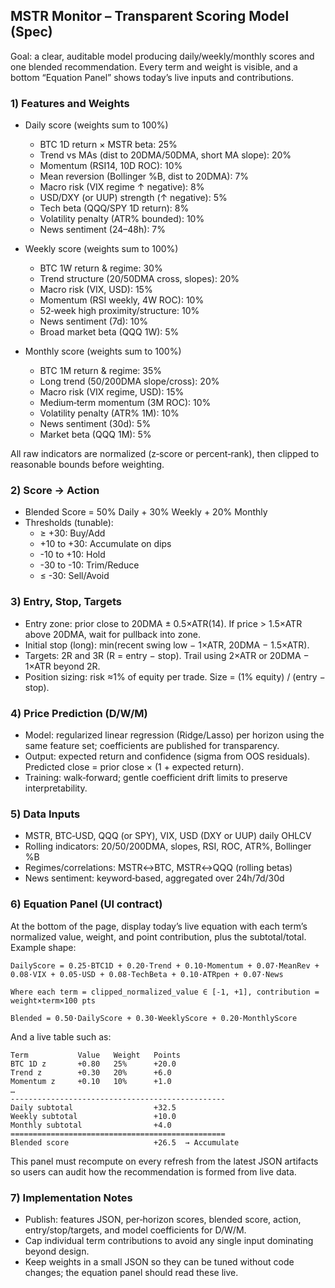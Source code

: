 ## MSTR Monitor – Transparent Scoring Model (Spec)

Goal: a clear, auditable model producing daily/weekly/monthly scores and one blended recommendation. Every term and weight is visible, and a bottom “Equation Panel” shows today’s live inputs and contributions.

### 1) Features and Weights

- Daily score (weights sum to 100%)
  - BTC 1D return × MSTR beta: 25%
  - Trend vs MAs (dist to 20DMA/50DMA, short MA slope): 20%
  - Momentum (RSI14, 10D ROC): 10%
  - Mean reversion (Bollinger %B, dist to 20DMA): 7%
  - Macro risk (VIX regime ↑ negative): 8%
  - USD/DXY (or UUP) strength (↑ negative): 5%
  - Tech beta (QQQ/SPY 1D return): 8%
  - Volatility penalty (ATR% bounded): 10%
  - News sentiment (24–48h): 7%

- Weekly score (weights sum to 100%)
  - BTC 1W return & regime: 30%
  - Trend structure (20/50DMA cross, slopes): 20%
  - Macro risk (VIX, USD): 15%
  - Momentum (RSI weekly, 4W ROC): 10%
  - 52‑week high proximity/structure: 10%
  - News sentiment (7d): 10%
  - Broad market beta (QQQ 1W): 5%

- Monthly score (weights sum to 100%)
  - BTC 1M return & regime: 35%
  - Long trend (50/200DMA slope/cross): 20%
  - Macro risk (VIX regime, USD): 15%
  - Medium‑term momentum (3M ROC): 10%
  - Volatility penalty (ATR% 1M): 10%
  - News sentiment (30d): 5%
  - Market beta (QQQ 1M): 5%

All raw indicators are normalized (z‑score or percent‑rank), then clipped to reasonable bounds before weighting.

### 2) Score → Action

- Blended Score = 50% Daily + 30% Weekly + 20% Monthly
- Thresholds (tunable):
  - ≥ +30: Buy/Add
  - +10 to +30: Accumulate on dips
  - -10 to +10: Hold
  - -30 to -10: Trim/Reduce
  - ≤ -30: Sell/Avoid

### 3) Entry, Stop, Targets

- Entry zone: prior close to 20DMA ± 0.5×ATR(14). If price > 1.5×ATR above 20DMA, wait for pullback into zone.
- Initial stop (long): min(recent swing low − 1×ATR, 20DMA − 1.5×ATR).
- Targets: 2R and 3R (R = entry − stop). Trail using 2×ATR or 20DMA − 1×ATR beyond 2R.
- Position sizing: risk ≈1% of equity per trade. Size = (1% equity) / (entry − stop).

### 4) Price Prediction (D/W/M)

- Model: regularized linear regression (Ridge/Lasso) per horizon using the same feature set; coefficients are published for transparency.
- Output: expected return and confidence (sigma from OOS residuals). Predicted close = prior close × (1 + expected return).
- Training: walk‑forward; gentle coefficient drift limits to preserve interpretability.

### 5) Data Inputs

- MSTR, BTC‑USD, QQQ (or SPY), VIX, USD (DXY or UUP) daily OHLCV
- Rolling indicators: 20/50/200DMA, slopes, RSI, ROC, ATR%, Bollinger %B
- Regimes/correlations: MSTR↔BTC, MSTR↔QQQ (rolling betas)
- News sentiment: keyword‑based, aggregated over 24h/7d/30d

### 6) Equation Panel (UI contract)

At the bottom of the page, display today’s live equation with each term’s normalized value, weight, and point contribution, plus the subtotal/total. Example shape:

```text
DailyScore = 0.25·BTC1D + 0.20·Trend + 0.10·Momentum + 0.07·MeanRev + 0.08·VIX + 0.05·USD + 0.08·TechBeta + 0.10·ATRpen + 0.07·News

Where each term = clipped_normalized_value ∈ [-1, +1], contribution = weight×term×100 pts

Blended = 0.50·DailyScore + 0.30·WeeklyScore + 0.20·MonthlyScore
```

And a live table such as:

```text
Term           Value   Weight   Points
BTC 1D z       +0.80   25%      +20.0
Trend z        +0.30   20%      +6.0
Momentum z     +0.10   10%      +1.0
…
------------------------------------------------
Daily subtotal                  +32.5
Weekly subtotal                 +10.0
Monthly subtotal                +4.0
================================================
Blended score                   +26.5  → Accumulate
```

This panel must recompute on every refresh from the latest JSON artifacts so users can audit how the recommendation is formed from live data.

### 7) Implementation Notes

- Publish: features JSON, per‑horizon scores, blended score, action, entry/stop/targets, and model coefficients for D/W/M.
- Cap individual term contributions to avoid any single input dominating beyond design.
- Keep weights in a small JSON so they can be tuned without code changes; the equation panel should read these live.


